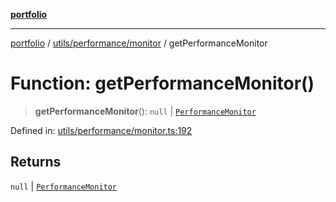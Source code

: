 [**portfolio**](../../../../README.md)

***

[portfolio](../../../../modules.md) / [utils/performance/monitor](../README.md) / getPerformanceMonitor

# Function: getPerformanceMonitor()

> **getPerformanceMonitor**(): `null` \| [`PerformanceMonitor`](../classes/PerformanceMonitor.md)

Defined in: [utils/performance/monitor.ts:192](https://github.com/tnorlund/Portfolio/blob/b847632d92efa274e72f76c6e0fa37f00258c9dc/portfolio/utils/performance/monitor.ts#L192)

## Returns

`null` \| [`PerformanceMonitor`](../classes/PerformanceMonitor.md)
